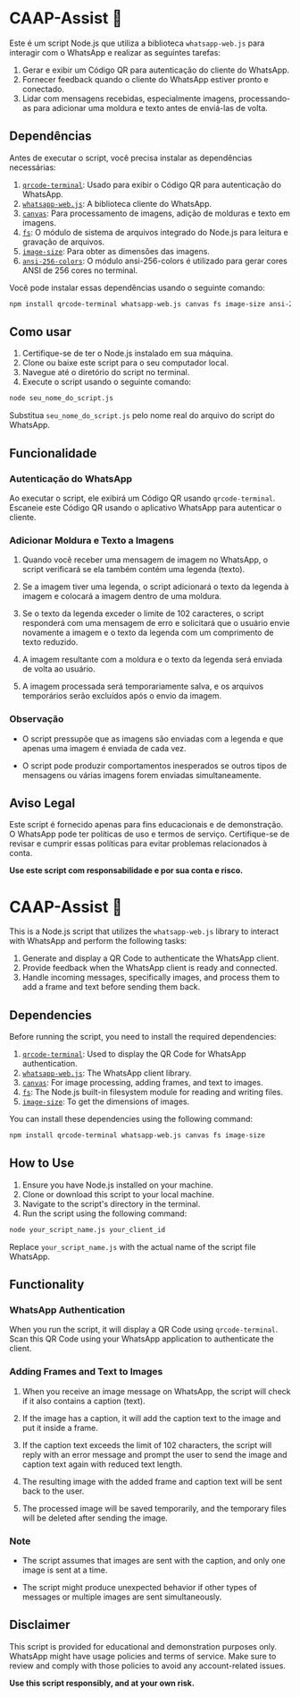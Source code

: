 # CAAP-Assist 🤖

Este é um script Node.js que utiliza a biblioteca `whatsapp-web.js` para interagir com o WhatsApp e realizar as seguintes tarefas:

1. Gerar e exibir um Código QR para autenticação do cliente do WhatsApp.
2. Fornecer feedback quando o cliente do WhatsApp estiver pronto e conectado.
3. Lidar com mensagens recebidas, especialmente imagens, processando-as para adicionar uma moldura e texto antes de enviá-las de volta.

## Dependências

Antes de executar o script, você precisa instalar as dependências necessárias:

1. [`qrcode-terminal`](https://www.npmjs.com/package/qrcode-terminal): Usado para exibir o Código QR para autenticação do WhatsApp.
2. [`whatsapp-web.js`](https://www.npmjs.com/package/whatsapp-web.js): A biblioteca cliente do WhatsApp.
3. [`canvas`](https://www.npmjs.com/package/canvas): Para processamento de imagens, adição de molduras e texto em imagens.
4. [`fs`](https://nodejs.org/api/fs.html): O módulo de sistema de arquivos integrado do Node.js para leitura e gravação de arquivos.
5. [`image-size`](https://www.npmjs.com/package/image-size): Para obter as dimensões das imagens.
6. [`ansi-256-colors`](https://www.npmjs.com/package/ansi-256-colors): O módulo ansi-256-colors é utilizado para gerar cores ANSI de 256 cores no terminal.

Você pode instalar essas dependências usando o seguinte comando:

```bash
npm install qrcode-terminal whatsapp-web.js canvas fs image-size ansi-256-colors
```

## Como usar

1. Certifique-se de ter o Node.js instalado em sua máquina.
2. Clone ou baixe este script para o seu computador local.
3. Navegue até o diretório do script no terminal.
4. Execute o script usando o seguinte comando:

```bash
node seu_nome_do_script.js
```

Substitua `seu_nome_do_script.js` pelo nome real do arquivo do script do WhatsApp.

## Funcionalidade

### Autenticação do WhatsApp

Ao executar o script, ele exibirá um Código QR usando `qrcode-terminal`. Escaneie este Código QR usando o aplicativo WhatsApp para autenticar o cliente.

### Adicionar Moldura e Texto a Imagens

1. Quando você receber uma mensagem de imagem no WhatsApp, o script verificará se ela também contém uma legenda (texto).

2. Se a imagem tiver uma legenda, o script adicionará o texto da legenda à imagem e colocará a imagem dentro de uma moldura.

3. Se o texto da legenda exceder o limite de 102 caracteres, o script responderá com uma mensagem de erro e solicitará que o usuário envie novamente a imagem e o texto da legenda com um comprimento de texto reduzido.

4. A imagem resultante com a moldura e o texto da legenda será enviada de volta ao usuário.

5. A imagem processada será temporariamente salva, e os arquivos temporários serão excluídos após o envio da imagem.

### Observação

- O script pressupõe que as imagens são enviadas com a legenda e que apenas uma imagem é enviada de cada vez.

- O script pode produzir comportamentos inesperados se outros tipos de mensagens ou várias imagens forem enviadas simultaneamente.

## Aviso Legal

Este script é fornecido apenas para fins educacionais e de demonstração. O WhatsApp pode ter políticas de uso e termos de serviço. Certifique-se de revisar e cumprir essas políticas para evitar problemas relacionados à conta.

**Use este script com responsabilidade e por sua conta e risco.**



# CAAP-Assist 🤖

This is a Node.js script that utilizes the `whatsapp-web.js` library to interact with WhatsApp and perform the following tasks:

1. Generate and display a QR Code to authenticate the WhatsApp client.
2. Provide feedback when the WhatsApp client is ready and connected.
3. Handle incoming messages, specifically images, and process them to add a frame and text before sending them back.

## Dependencies

Before running the script, you need to install the required dependencies:

1. [`qrcode-terminal`](https://www.npmjs.com/package/qrcode-terminal): Used to display the QR Code for WhatsApp authentication.
2. [`whatsapp-web.js`](https://www.npmjs.com/package/whatsapp-web.js): The WhatsApp client library.
3. [`canvas`](https://www.npmjs.com/package/canvas): For image processing, adding frames, and text to images.
4. [`fs`](https://nodejs.org/api/fs.html): The Node.js built-in filesystem module for reading and writing files.
5. [`image-size`](https://www.npmjs.com/package/image-size): To get the dimensions of images.

You can install these dependencies using the following command:

```bash
npm install qrcode-terminal whatsapp-web.js canvas fs image-size
```

## How to Use

1. Ensure you have Node.js installed on your machine.
2. Clone or download this script to your local machine.
3. Navigate to the script's directory in the terminal.
4. Run the script using the following command:

```bash
node your_script_name.js your_client_id
```

Replace `your_script_name.js` with the actual name of the script file WhatsApp.

## Functionality

### WhatsApp Authentication

When you run the script, it will display a QR Code using `qrcode-terminal`. Scan this QR Code using your WhatsApp application to authenticate the client.

### Adding Frames and Text to Images

1. When you receive an image message on WhatsApp, the script will check if it also contains a caption (text).

2. If the image has a caption, it will add the caption text to the image and put it inside a frame.

3. If the caption text exceeds the limit of 102 characters, the script will reply with an error message and prompt the user to send the image and caption text again with reduced text length.

4. The resulting image with the added frame and caption text will be sent back to the user.

5. The processed image will be saved temporarily, and the temporary files will be deleted after sending the image.

### Note

- The script assumes that images are sent with the caption, and only one image is sent at a time.

- The script might produce unexpected behavior if other types of messages or multiple images are sent simultaneously.

## Disclaimer

This script is provided for educational and demonstration purposes only. WhatsApp might have usage policies and terms of service. Make sure to review and comply with those policies to avoid any account-related issues.

**Use this script responsibly, and at your own risk.**
